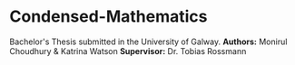 # Condensed-Mathematics
Bachelor's Thesis submitted in the University of Galway. 
**Authors:** Monirul Choudhury & Katrina Watson
**Supervisor:** Dr. Tobias Rossmann
